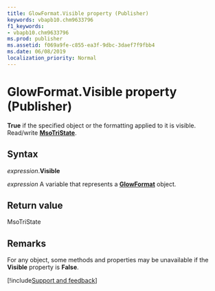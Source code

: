 ```yaml
---
title: GlowFormat.Visible property (Publisher)
keywords: vbapb10.chm9633796
f1_keywords:
- vbapb10.chm9633796
ms.prod: publisher
ms.assetid: f069a9fe-c855-ea3f-9dbc-3daef7f9fbb4
ms.date: 06/08/2019
localization_priority: Normal
---
```



# GlowFormat.Visible property (Publisher)

**True** if the specified object or the formatting applied to it is visible. Read/write **[MsoTriState](office.msotristate.md)**.


## Syntax

_expression_.**Visible**

_expression_ A variable that represents a **[GlowFormat](Publisher.GlowFormat.md)** object.


## Return value

MsoTriState


## Remarks

For any object, some methods and properties may be unavailable if the **Visible** property is **False**.




[!include[Support and feedback](~/includes/feedback-boilerplate.md)]